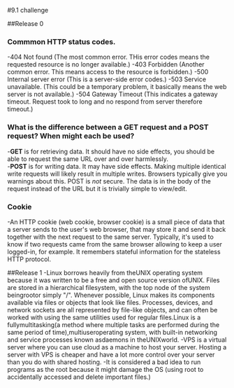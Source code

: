 #9.1 challenge

##Release 0
### Commmon HTTP status codes.
-404 Not found (The most common error. THis error codes means the requested resource is no longer available.)
-403 Forbidden (Another common error. This means access to the resource is forbidden.)
-500 Internal server error (This is a server-side error codes.)
-503 Service unavailable. (This could be a temporary problem, it basically means the web server is not available.)
-504 Gateway Timeout (This indicates a gateway timeout. Request took to long and no respond from server therefore timeout.)

### What is the difference between a GET request and a POST request? When might each be used?
-**GET** is for retrieving data. It should have no side effects, you should be able to request the same URL over and over harmlessly.  
-**POST**  is for writing data.  It may have side effects.  Making multiple identical write requests will likely result in multiple writes.  Browsers typically give you warnings about this.  POST is *not* secure.  The data is in the body of the request instead of the URL but it is trivially simple to view/edit.

### Cookie
-An HTTP cookie (web cookie, browser cookie) is a small piece of data that a server sends to the user's web browser, that may store it and send it back together with the next request to the same server. Typically, it's used to know if two requests came from the same browser allowing to keep a user logged-in, for example. It remembers stateful information for the stateless HTTP protocol.

##Release 1 
-Linux borrows heavily from theUNIX operating system because it was written to be a free and open source version ofUNIX. Files are stored in a hierarchical filesystem, with the top node of the system beingrootor simply "/". Whenever possible, Linux makes its components available via files or objects that look like files. Processes, devices, and network sockets are all represented by file-like objects, and can often be worked with using the same utilities used for regular files.Linux is a fullymultitasking(a method where multiple tasks are performed during the same period of time),multiuseroperating system, with built-in networking and service processes known asdaemons in theUNIXworld.
-VPS is a virtual server where you can use cloud as a machine to host your server. Hosting a server with VPS is cheaper and have a lot more control over your server than you do with shared hosting. 
-It is considered a bad idea to run programs as the root because it might damage the OS (using root to accidentally accessed and delete important files.)



